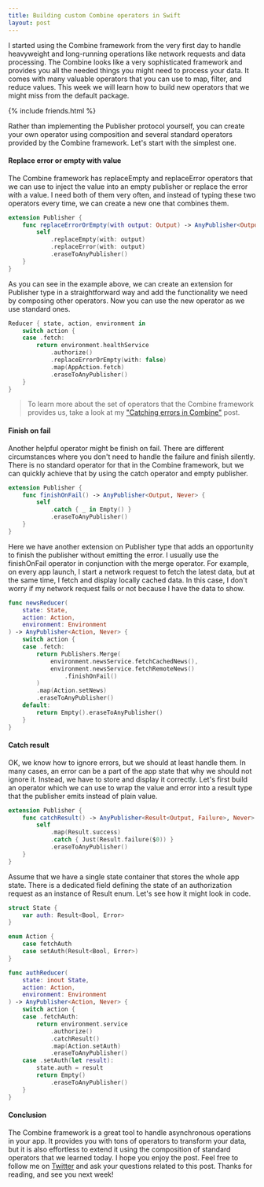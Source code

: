 ```yaml
---
title: Building custom Combine operators in Swift
layout: post
---
```


I started using the Combine framework from the very first day to handle heavyweight and long-running operations like network requests and data processing. The Combine looks like a very sophisticated framework and provides you all the needed things you might need to process your data. It comes with many valuable operators that you can use to map, filter, and reduce values. This week we will learn how to build new operators that we might miss from the default package.

{% include friends.html %}

Rather than implementing the Publisher protocol yourself, you can create your own operator using composition and several standard operators provided by the Combine framework. Let's start with the simplest one.

#### Replace error or empty with value
The Combine framework has replaceEmpty and replaceError operators that we can use to inject the value into an empty publisher or replace the error with a value. I need both of them very often, and instead of typing these two operators every time, we can create a new one that combines them.

```swift
extension Publisher {
    func replaceErrorOrEmpty(with output: Output) -> AnyPublisher<Output, Never> {
        self
            .replaceEmpty(with: output)
            .replaceError(with: output)
            .eraseToAnyPublisher()
    }
}
```

As you can see in the example above, we can create an extension for Publisher type in a straightforward way and add the functionality we need by composing other operators. Now you can use the new operator as we use standard ones.

```swift
Reducer { state, action, environment in
    switch action {
    case .fetch:
        return environment.healthService
            .authorize()
            .replaceErrorOrEmpty(with: false)
            .map(AppAction.fetch)
            .eraseToAnyPublisher()
    }
}
```

> To learn more about the set of operators that the Combine framework provides us, take a look at my ["Catching errors in Combine"](/2020/04/22/catching-errors-in-combine/) post.

#### Finish on fail
Another helpful operator might be finish on fail. There are different circumstances where you don't need to handle the failure and finish silently. There is no standard operator for that in the Combine framework, but we can quickly achieve that by using the catch operator and empty publisher.

```swift
extension Publisher {
    func finishOnFail() -> AnyPublisher<Output, Never> {
        self
            .catch { _ in Empty() }
            .eraseToAnyPublisher()
    }
}
```

Here we have another extension on Publisher type that adds an opportunity to finish the publisher without emitting the error. I usually use the finishOnFail operator in conjunction with the merge operator. For example, on every app launch, I start a network request to fetch the latest data, but at the same time, I fetch and display locally cached data. In this case, I don't worry if my network request fails or not because I have the data to show.

```swift
func newsReducer(
    state: State,
    action: Action,
    environment: Environment
) -> AnyPublisher<Action, Never> {
    switch action {
    case .fetch:
        return Publishers.Merge(
            environment.newsService.fetchCachedNews(),
            environment.newsService.fetchRemoteNews()
                .finishOnFail()
        )
        .map(Action.setNews)
        .eraseToAnyPublisher()
    default: 
        return Empty().eraseToAnyPublisher()
    }
}
```

#### Catch result
OK, we know how to ignore errors, but we should at least handle them. In many cases, an error can be a part of the app state that why we should not ignore it. Instead, we have to store and display it correctly. Let's first build an operator which we can use to wrap the value and error into a result type that the publisher emits instead of plain value.

```swift
extension Publisher {
    func catchResult() -> AnyPublisher<Result<Output, Failure>, Never> {
        self
            .map(Result.success)
            .catch { Just(Result.failure($0)) }
            .eraseToAnyPublisher()
    }
}
```

Assume that we have a single state container that stores the whole app state. There is a dedicated field defining the state of an authorization request as an instance of Result enum. Let's see how it might look in code.

```swift
struct State {
    var auth: Result<Bool, Error>
}

enum Action {
    case fetchAuth
    case setAuth(Result<Bool, Error>)
}

func authReducer(
    state: inout State,
    action: Action,
    environment: Environment
) -> AnyPublisher<Action, Never> {
    switch action {
    case .fetchAuth:
        return environment.service
            .authorize()
            .catchResult()
            .map(Action.setAuth)
            .eraseToAnyPublisher()
    case .setAuth(let result):
        state.auth = result
        return Empty()
            .eraseToAnyPublisher()
    }
}
```

#### Conclusion
The Combine framework is a great tool to handle asynchronous operations in your app. It provides you with tons of operators to transform your data, but it is also effortless to extend it using the composition of standard operators that we learned today. I hope you enjoy the post. Feel free to follow me on [Twitter](https://twitter.com/mecid) and ask your questions related to this post. Thanks for reading, and see you next week!